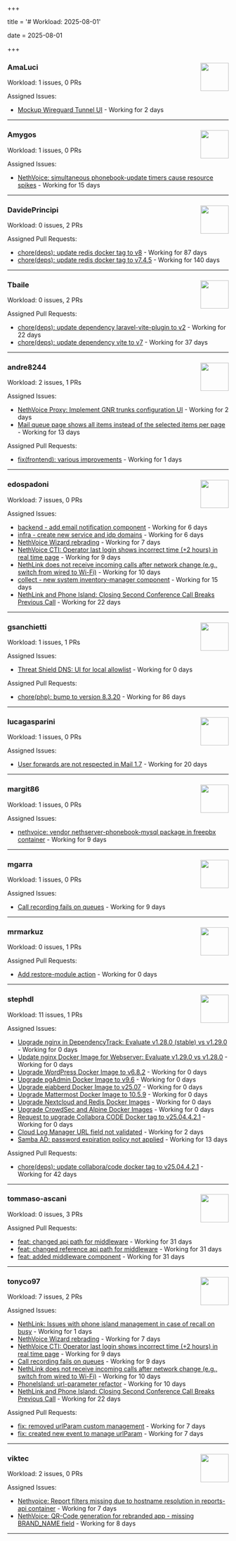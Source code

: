 +++

title = '# Workload: 2025-08-01'

date = 2025-08-01

+++

### AmaLuci <img src='https://avatars.githubusercontent.com/u/166636295?v=4&s=64' width='64' height='64' style='float:right;' /> ###
Workload: 1 issues, 0 PRs


Assigned Issues:
- [Mockup Wireguard Tunnel UI](https://github.com/NethServer/nethsecurity/issues/1321) - Working for 2 days
---

### Amygos <img src='https://avatars.githubusercontent.com/u/510232?v=4&s=64' width='64' height='64' style='float:right;' /> ###
Workload: 1 issues, 0 PRs


Assigned Issues:
- [NethVoice: simultaneous phonebook-update timers cause resource spikes](https://github.com/NethServer/dev/issues/7555) - Working for 15 days
---

### DavidePrincipi <img src='https://avatars.githubusercontent.com/u/2920838?v=4&s=64' width='64' height='64' style='float:right;' /> ###
Workload: 0 issues, 2 PRs


Assigned Pull Requests:
- [chore(deps): update redis docker tag to v8](https://github.com/NethServer/ns8-core/pull/874) - Working for 87 days
- [chore(deps): update redis docker tag to v7.4.5](https://github.com/NethServer/ns8-core/pull/830) - Working for 140 days
---

### Tbaile <img src='https://avatars.githubusercontent.com/u/8052641?v=4&s=64' width='64' height='64' style='float:right;' /> ###
Workload: 0 issues, 2 PRs


Assigned Pull Requests:
- [chore(deps): update dependency laravel-vite-plugin to v2](https://github.com/nethesis/parceler/pull/91) - Working for 22 days
- [chore(deps): update dependency vite to v7](https://github.com/nethesis/parceler/pull/84) - Working for 37 days
---

### andre8244 <img src='https://avatars.githubusercontent.com/u/4612169?v=4&s=64' width='64' height='64' style='float:right;' /> ###
Workload: 2 issues, 1 PRs


Assigned Issues:
- [NethVoice Proxy: Implement GNR trunks configuration UI](https://github.com/NethServer/dev/issues/7578) - Working for 2 days
- [Mail queue page shows all items instead of the selected items per page](https://github.com/NethServer/dev/issues/7557) - Working for 13 days

Assigned Pull Requests:
- [fix(frontend): various improvements](https://github.com/NethServer/my/pull/13) - Working for 1 days
---

### edospadoni <img src='https://avatars.githubusercontent.com/u/6152486?v=4&s=64' width='64' height='64' style='float:right;' /> ###
Workload: 7 issues, 0 PRs


Assigned Issues:
- [backend - add email notification component](https://github.com/NethServer/my/issues/10) - Working for 6 days
- [infra - create new service and idp domains](https://github.com/NethServer/my/issues/9) - Working for 6 days
- [NethVoice Wizard rebrading](https://github.com/NethServer/dev/issues/7571) - Working for 7 days
- [NethVoice CTI: Operator last login shows incorrect time (+2 hours) in real time page](https://github.com/NethServer/dev/issues/7565) - Working for 9 days
- [NethLink does not receive incoming calls after network change (e.g., switch from wired to Wi-Fi)](https://github.com/NethServer/dev/issues/7561) - Working for 10 days
- [collect - new system inventory-manager component](https://github.com/NethServer/my/issues/7) - Working for 15 days
- [NethLink and Phone Island: Closing Second Conference Call Breaks Previous Call](https://github.com/NethServer/dev/issues/7550) - Working for 22 days
---

### gsanchietti <img src='https://avatars.githubusercontent.com/u/804596?v=4&s=64' width='64' height='64' style='float:right;' /> ###
Workload: 1 issues, 1 PRs


Assigned Issues:
- [Threat Shield DNS: UI for local allowlist](https://github.com/NethServer/nethsecurity/issues/1327) - Working for 0 days

Assigned Pull Requests:
- [chore(php): bump to version 8.3.20](https://github.com/NethServer/ns8-webtop/pull/120) - Working for 86 days
---

### lucagasparini <img src='https://avatars.githubusercontent.com/u/11161326?v=4&s=64' width='64' height='64' style='float:right;' /> ###
Workload: 1 issues, 0 PRs


Assigned Issues:
- [User forwards are not respected in Mail 1.7](https://github.com/NethServer/dev/issues/7553) - Working for 20 days
---

### margit86 <img src='https://avatars.githubusercontent.com/u/67374535?v=4&s=64' width='64' height='64' style='float:right;' /> ###
Workload: 1 issues, 0 PRs


Assigned Issues:
- [nethvoice: vendor nethserver-phonebook-mysql package in freepbx container](https://github.com/NethServer/dev/issues/7564) - Working for 9 days
---

### mgarra <img src='https://avatars.githubusercontent.com/u/175953247?v=4&s=64' width='64' height='64' style='float:right;' /> ###
Workload: 1 issues, 0 PRs


Assigned Issues:
- [Call recording fails on queues](https://github.com/NethServer/dev/issues/7562) - Working for 9 days
---

### mrmarkuz <img src='https://avatars.githubusercontent.com/u/31746411?v=4&s=64' width='64' height='64' style='float:right;' /> ###
Workload: 0 issues, 1 PRs


Assigned Pull Requests:
- [Add restore-module action](https://github.com/NethServer/ns8-passbolt/pull/9) - Working for 0 days
---

### stephdl <img src='https://avatars.githubusercontent.com/u/3164851?v=4&s=64' width='64' height='64' style='float:right;' /> ###
Workload: 11 issues, 1 PRs


Assigned Issues:
- [Upgrade nginx in DependencyTrack: Evaluate v1.28.0 (stable) vs v1.29.0](https://github.com/NethServer/dev/issues/7590) - Working for 0 days
- [Update nginx Docker Image for Webserver: Evaluate v1.29.0 vs v1.28.0](https://github.com/NethServer/dev/issues/7589) - Working for 0 days
- [Upgrade WordPress Docker Image to v6.8.2](https://github.com/NethServer/dev/issues/7588) - Working for 0 days
- [Upgrade pgAdmin Docker Image to v9.6](https://github.com/NethServer/dev/issues/7587) - Working for 0 days
- [Upgrade ejabberd Docker Image to v25.07](https://github.com/NethServer/dev/issues/7586) - Working for 0 days
- [Upgrade Mattermost Docker Image to 10.5.9](https://github.com/NethServer/dev/issues/7585) - Working for 0 days
- [Upgrade Nextcloud and Redis Docker Images](https://github.com/NethServer/dev/issues/7584) - Working for 0 days
- [Upgrade CrowdSec and Alpine Docker Images](https://github.com/NethServer/dev/issues/7582) - Working for 0 days
- [Request to upgrade Collabora CODE Docker tag to v25.04.4.2.1](https://github.com/NethServer/dev/issues/7581) - Working for 0 days
- [Cloud Log Manager URL field not validated](https://github.com/NethServer/dev/issues/7577) - Working for 2 days
- [Samba AD: password expiration policy not applied](https://github.com/NethServer/dev/issues/7558) - Working for 13 days

Assigned Pull Requests:
- [chore(deps): update collabora/code docker tag to v25.04.4.2.1](https://github.com/NethServer/ns8-collabora/pull/43) - Working for 42 days
---

### tommaso-ascani <img src='https://avatars.githubusercontent.com/u/31596042?v=4&s=64' width='64' height='64' style='float:right;' /> ###
Workload: 0 issues, 3 PRs


Assigned Pull Requests:
- [feat: changed api path for middleware](https://github.com/nethesis/nethvoice-cti/pull/317) - Working for 31 days
- [feat: changed reference api path for middleware](https://github.com/nethesis/phone-island/pull/103) - Working for 31 days
- [feat: added middleware component](https://github.com/nethesis/ns8-nethvoice/pull/493) - Working for 31 days
---

### tonyco97 <img src='https://avatars.githubusercontent.com/u/36625268?v=4&s=64' width='64' height='64' style='float:right;' /> ###
Workload: 7 issues, 2 PRs


Assigned Issues:
- [NethLink: Issues with phone island management in case of recall on busy](https://github.com/NethServer/dev/issues/7579) - Working for 1 days
- [NethVoice Wizard rebrading](https://github.com/NethServer/dev/issues/7571) - Working for 7 days
- [NethVoice CTI: Operator last login shows incorrect time (+2 hours) in real time page](https://github.com/NethServer/dev/issues/7565) - Working for 9 days
- [Call recording fails on queues](https://github.com/NethServer/dev/issues/7562) - Working for 9 days
- [NethLink does not receive incoming calls after network change (e.g., switch from wired to Wi-Fi)](https://github.com/NethServer/dev/issues/7561) - Working for 10 days
- [PhoneIsland: url-parameter refactor](https://github.com/NethServer/dev/issues/7559) - Working for 10 days
- [NethLink and Phone Island: Closing Second Conference Call Breaks Previous Call](https://github.com/NethServer/dev/issues/7550) - Working for 22 days

Assigned Pull Requests:
- [fix: removed urlParam custom management](https://github.com/nethesis/nethvoice-cti/pull/327) - Working for 7 days
- [fix: created new event to manage urlParam](https://github.com/NethServer/nethlink/pull/69) - Working for 7 days
---

### viktec <img src='https://avatars.githubusercontent.com/u/48328088?v=4&s=64' width='64' height='64' style='float:right;' /> ###
Workload: 2 issues, 0 PRs


Assigned Issues:
- [Nethvoice: Report filters missing due to hostname resolution in reports-api container](https://github.com/NethServer/dev/issues/7569) - Working for 7 days
- [NethVoice: QR-Code generation for rebranded app - missing BRAND_NAME field](https://github.com/NethServer/dev/issues/7568) - Working for 8 days
---

